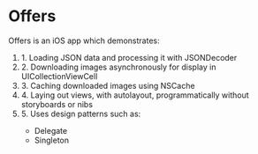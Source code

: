 # Offers

Offers is an iOS app which demonstrates:
<ol>
	<li>1. Loading JSON data and processing it with JSONDecoder</li>
	<li>2. Downloading images asynchronously for display in UICollectionViewCell</li>
	<li>3. Caching downloaded images using NSCache</li>
	<li>4. Laying out views, with autolayout, programmatically without storyboards or nibs</li>
	<li>5. Uses design patterns such as: </li>
	<ul>
			<li> Delegate </li>
			<li> Singleton </li>
	</ul>
</ol>
	